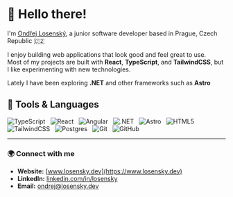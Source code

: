 # 👋 Hello there!

I'm [Ondřej Losenský](https://www.losensky.dev), a junior software developer based in Prague, Czech Republic 🇨🇿  

I enjoy building web applications that look good and feel great to use.  
Most of my projects are built with **React**, **TypeScript**, and **TailwindCSS**, but I like experimenting with new technologies. 

Lately I have been exploring **.NET** and other frameworks such as **Astro** 

## 🧰 Tools & Languages

![TypeScript](https://img.shields.io/badge/-TypeScript-black?logo=typescript&style=social)&nbsp;&nbsp;
![React](https://img.shields.io/badge/-React-black?logo=react&style=social)&nbsp;&nbsp;
![Angular](https://img.shields.io/badge/-Angular-black?logo=angular&style=social)&nbsp;&nbsp;
![.NET](https://img.shields.io/badge/-dotnet-black?logo=dotnet&style=social)&nbsp;&nbsp;
![Astro](https://img.shields.io/badge/-Astro-black?logo=astro&style=social)&nbsp;&nbsp;
![HTML5](https://img.shields.io/badge/-HTML5-black?logo=html5&style=social)&nbsp;&nbsp;
![TailwindCSS](https://img.shields.io/badge/-TailwindCSS-black?logo=tailwindcss&style=social)&nbsp;&nbsp;
![Postgres](https://img.shields.io/badge/-PostgreSQL-black?logo=postgresql&style=social)&nbsp;&nbsp;
![Git](https://img.shields.io/badge/-Git-black?logo=git&style=social)&nbsp;&nbsp;
![GitHub](https://img.shields.io/badge/-GitHub-black?logo=github&style=social)&nbsp;&nbsp;

---

### 🌍 Connect with me

- **Website:** [www.losensky.dev](https://www.losensky.dev)  
- **LinkedIn:** [linkedin.com/in/losensky](https://www.linkedin.com/in/losensky)  
- **Email:** ondrej@losensky.dev  
